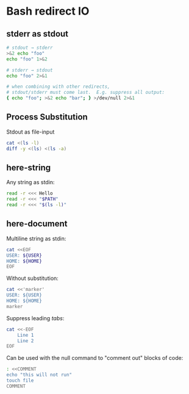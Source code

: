 # Bash redirect IO

## stderr as stdout

```bash
# stdout → stderr
>&2 echo "foo"
echo "foo" 1>&2

# stderr → stdout
echo "foo" 2>&1

# when combining with other redirects,
# stdout/stderr must come last.  E.g. suppress all output:
{ echo "foo"; >&2 echo "bar"; } >/dev/null 2>&1
```

## Process Substitution

Stdout as file-input

```bash
cat <(ls -l)
diff -y <(ls) <(ls -a)
```


## here-string

Any string as stdin:

```bash
read -r <<< Hello
read -r <<< "$PATH"
read -r <<< "$(ls -l)"
```


## here-document

Multiline string as stdin:

```bash
cat <<EOF
USER: ${USER}
HOME: ${HOME}
EOF
```

Without substitution:

```bash
cat <<'marker'
USER: ${USER}
HOME: ${HOME}
marker
```

Suppress leading *tabs*:

```bash
cat <<-EOF
	Line 1
	Line 2
EOF
```

Can be used with the null command to "comment out" blocks of code:

```bash
: <<COMMENT
echo "this will not run"
touch file
COMMENT
```
